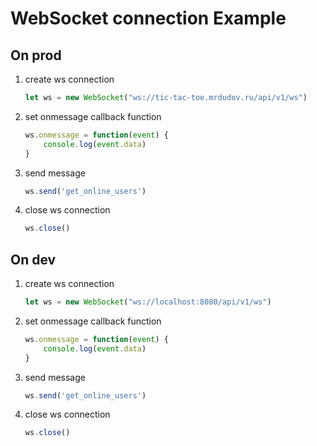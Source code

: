 # WebSocket connection Example

## On prod

1. create ws connection

    ```js
    let ws = new WebSocket("ws://tic-tac-toe.mrdudov.ru/api/v1/ws")
    ```

2. set onmessage callback function

    ```js
    ws.onmessage = function(event) {
        console.log(event.data)
    }
    ```

3. send message

    ```js
    ws.send('get_online_users')
    ```

4. close ws connection

    ```js
    ws.close()
    ```

## On dev

1. create ws connection

    ```js
    let ws = new WebSocket("ws://localhost:8080/api/v1/ws")
    ```

2. set onmessage callback function

    ```js
    ws.onmessage = function(event) {
        console.log(event.data)
    }
    ```

3. send message

    ```js
    ws.send('get_online_users')
    ```

4. close ws connection

    ```js
    ws.close()
    ```
